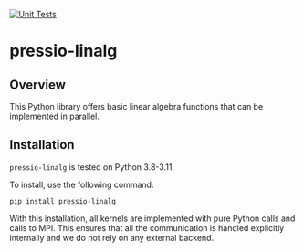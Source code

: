 [![Unit Tests](https://github.com/Pressio/pressio-linalg/actions/workflows/test.yaml/badge.svg)](https://github.com/Pressio/pressio-linalg/actions/workflows/test.yaml/badge.svg)

# pressio-linalg

## Overview

This Python library offers basic linear algebra functions that can be implemented in parallel.

## Installation

`pressio-linalg` is tested on Python 3.8-3.11.

To install, use the following command:

```
pip install pressio-linalg
```

With this installation, all kernels are implemented with pure Python calls and calls to MPI. This ensures that all the communication is handled explicitly internally and we do not rely on any external backend.
